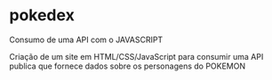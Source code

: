 # pokedex
Consumo de uma API com o JAVASCRIPT

Criação de um site em HTML/CSS/JavaScript para consumir uma API publica que fornece dados sobre os personagens do POKEMON
